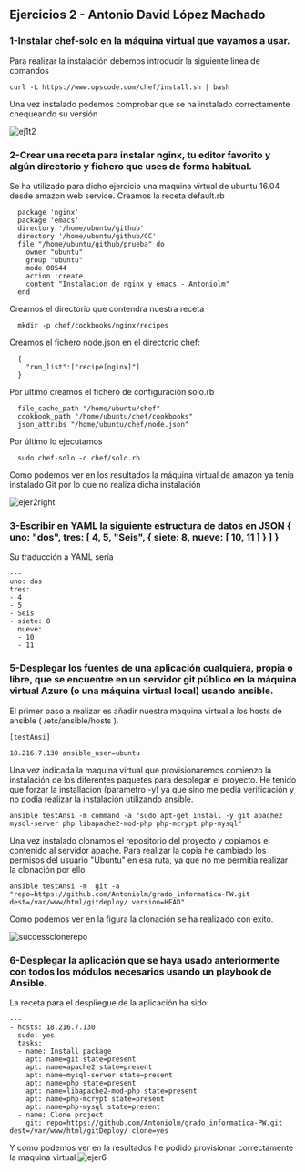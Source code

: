 ## Ejercicios 2 - Antonio David López Machado

### 1-Instalar chef-solo en la máquina virtual que vayamos a usar.

Para realizar la instalación debemos introducir la siguiente linea de comandos

```
curl -L https://www.opscode.com/chef/install.sh | bash
```

Una vez instalado podemos comprobar que se ha instalado correctamente chequeando su versión

![ej1t2](https://user-images.githubusercontent.com/11316534/31940721-6c7d01b8-b8bf-11e7-85c5-4ca5fa5d230d.png)

### 2-Crear una receta para instalar nginx, tu editor favorito y algún directorio y fichero que uses de forma habitual.

Se ha utilizado para dicho ejercicio una maquina virtual de ubuntu 16.04 desde amazon web service.
Creamos la receta default.rb

```
  package 'nginx'
  package 'emacs'
  directory '/home/ubuntu/github'
  directory '/home/ubuntu/github/CC'
  file "/home/ubuntu/github/prueba" do
  	owner "ubuntu"
  	group "ubuntu"
  	mode 00544
  	action :create
  	content "Instalacion de nginx y emacs - Antoniolm"
  end
```

Creamos el directorio que contendra nuestra receta

```
  mkdir -p chef/cookbooks/nginx/recipes
```

Creamos el fichero node.json en el directorio chef:

```
  {
    "run_list":["recipe[nginx]"]
  }
```

Por ultimo creamos el fichero de configuración solo.rb

```
  file_cache_path "/home/ubuntu/chef"
  cookbook_path "/home/ubuntu/chef/cookbooks"
  json_attribs "/home/ubuntu/chef/node.json"
```

Por último lo ejecutamos

```
  sudo chef-solo -c chef/solo.rb
```

Como podemos ver en los resultados la máquina virtual de amazon ya tenia instalado Git por lo que no realiza dicha instalación

![ejer2right](https://user-images.githubusercontent.com/11316534/32222133-5c8afc3c-be38-11e7-8157-2105d4f02926.png)

### 3-Escribir en YAML la siguiente estructura de datos en JSON { uno: "dos", tres: [ 4, 5, "Seis", { siete: 8, nueve: [ 10, 11 ] } ] }

Su traducción a YAML sería

```
---
uno: dos
tres:
- 4
- 5
- Seis
- siete: 8
  nueve:
  - 10
  - 11
```
### 5-Desplegar los fuentes de una aplicación cualquiera, propia o libre, que se encuentre en un servidor git público en la máquina virtual Azure (o una máquina virtual local) usando ansible.

El primer paso a realizar es añadir nuestra maquina virtual a los hosts de ansible ( /etc/ansible/hosts ).

```
[testAnsi]

18.216.7.130 ansible_user=ubuntu
```

Una vez indicada la maquina virtual que provisionaremos comienzo la instalación de los diferentes paquetes para desplegar el proyecto. He tenido que forzar la installacion (parametro -y) ya que sino me pedia verificación y no podía realizar la instalación utilizando ansible.

```
ansible testAnsi -m command -a "sudo apt-get install -y git apache2 mysql-server php libapache2-mod-php php-mcrypt php-mysql"
```

Una vez instalado clonamos el repositorio del proyecto y copiamos el contenido al servidor apache. Para realizar la copia he
cambiado los permisos del usuario "Ubuntu" en esa ruta, ya que no me permitia realizar la clonación por ello.
```
ansible testAnsi -m  git -a "repo=https://github.com/Antoniolm/grado_informatica-PW.git dest=/var/www/html/gitdeploy/ version=HEAD"

```
Como podemos ver en la figura la clonación se ha realizado con exito.

![successclonerepo](https://user-images.githubusercontent.com/11316534/32167322-d76781f8-bd68-11e7-9620-c65ba525243f.png)

### 6-Desplegar la aplicación que se haya usado anteriormente con todos los módulos necesarios usando un playbook de Ansible.

La receta para el despliegue de la aplicación ha sido:
```
---
- hosts: 18.216.7.130
  sudo: yes
  tasks:
  - name: Install package
    apt: name=git state=present
    apt: name=apache2 state=present
    apt: name=mysql-server state=present
    apt: name=php state=present
    apt: name=libapache2-mod-php state=present
    apt: name=php-mcrypt state=present
    apt: name=php-mysql state=present
  - name: Clone project
    git: repo=https://github.com/Antoniolm/grado_informatica-PW.git dest=/var/www/html/gitDeploy/ clone=yes
```
Y como podemos ver en la resultados he podido provisionar correctamente la maquina virtual
![ejer6](https://user-images.githubusercontent.com/11316534/32167293-c6fd9e92-bd68-11e7-9e7e-837a3616dd32.png)
